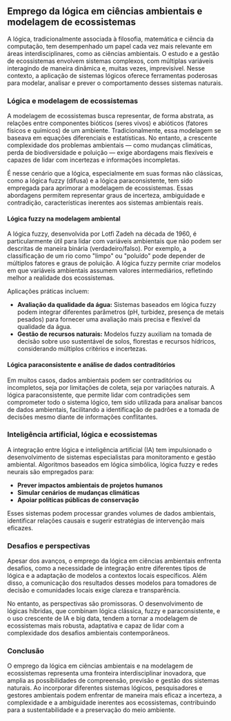 ## Emprego da lógica em ciências ambientais e modelagem de ecossistemas

A lógica, tradicionalmente associada à filosofia, matemática e ciência da computação, tem desempenhado um papel cada vez mais relevante em áreas interdisciplinares, como as ciências ambientais. O estudo e a gestão de ecossistemas envolvem sistemas complexos, com múltiplas variáveis interagindo de maneira dinâmica e, muitas vezes, imprevisível. Nesse contexto, a aplicação de sistemas lógicos oferece ferramentas poderosas para modelar, analisar e prever o comportamento desses sistemas naturais.

### Lógica e modelagem de ecossistemas

A modelagem de ecossistemas busca representar, de forma abstrata, as relações entre componentes bióticos (seres vivos) e abióticos (fatores físicos e químicos) de um ambiente. Tradicionalmente, essa modelagem se baseava em equações diferenciais e estatísticas. No entanto, a crescente complexidade dos problemas ambientais — como mudanças climáticas, perda de biodiversidade e poluição — exige abordagens mais flexíveis e capazes de lidar com incertezas e informações incompletas.

É nesse cenário que a lógica, especialmente em suas formas não clássicas, como a lógica fuzzy (difusa) e a lógica paraconsistente, tem sido empregada para aprimorar a modelagem de ecossistemas. Essas abordagens permitem representar graus de incerteza, ambiguidade e contradição, características inerentes aos sistemas ambientais reais.

#### Lógica fuzzy na modelagem ambiental

A lógica fuzzy, desenvolvida por Lotfi Zadeh na década de 1960, é particularmente útil para lidar com variáveis ambientais que não podem ser descritas de maneira binária (verdadeiro/falso). Por exemplo, a classificação de um rio como "limpo" ou "poluído" pode depender de múltiplos fatores e graus de poluição. A lógica fuzzy permite criar modelos em que variáveis ambientais assumem valores intermediários, refletindo melhor a realidade dos ecossistemas.

Aplicações práticas incluem:

- **Avaliação da qualidade da água:** Sistemas baseados em lógica fuzzy podem integrar diferentes parâmetros (pH, turbidez, presença de metais pesados) para fornecer uma avaliação mais precisa e flexível da qualidade da água.
- **Gestão de recursos naturais:** Modelos fuzzy auxiliam na tomada de decisão sobre uso sustentável de solos, florestas e recursos hídricos, considerando múltiplos critérios e incertezas.

#### Lógica paraconsistente e análise de dados contraditórios

Em muitos casos, dados ambientais podem ser contraditórios ou incompletos, seja por limitações de coleta, seja por variações naturais. A lógica paraconsistente, que permite lidar com contradições sem comprometer todo o sistema lógico, tem sido utilizada para analisar bancos de dados ambientais, facilitando a identificação de padrões e a tomada de decisões mesmo diante de informações conflitantes.

### Inteligência artificial, lógica e ecossistemas

A integração entre lógica e inteligência artificial (IA) tem impulsionado o desenvolvimento de sistemas especialistas para monitoramento e gestão ambiental. Algoritmos baseados em lógica simbólica, lógica fuzzy e redes neurais são empregados para:

- **Prever impactos ambientais de projetos humanos**
- **Simular cenários de mudanças climáticas**
- **Apoiar políticas públicas de conservação**

Esses sistemas podem processar grandes volumes de dados ambientais, identificar relações causais e sugerir estratégias de intervenção mais eficazes.

### Desafios e perspectivas

Apesar dos avanços, o emprego da lógica em ciências ambientais enfrenta desafios, como a necessidade de integração entre diferentes tipos de lógica e a adaptação de modelos a contextos locais específicos. Além disso, a comunicação dos resultados desses modelos para tomadores de decisão e comunidades locais exige clareza e transparência.

No entanto, as perspectivas são promissoras. O desenvolvimento de lógicas híbridas, que combinam lógica clássica, fuzzy e paraconsistente, e o uso crescente de IA e big data, tendem a tornar a modelagem de ecossistemas mais robusta, adaptativa e capaz de lidar com a complexidade dos desafios ambientais contemporâneos.

### Conclusão

O emprego da lógica em ciências ambientais e na modelagem de ecossistemas representa uma fronteira interdisciplinar inovadora, que amplia as possibilidades de compreensão, previsão e gestão dos sistemas naturais. Ao incorporar diferentes sistemas lógicos, pesquisadores e gestores ambientais podem enfrentar de maneira mais eficaz a incerteza, a complexidade e a ambiguidade inerentes aos ecossistemas, contribuindo para a sustentabilidade e a preservação do meio ambiente.